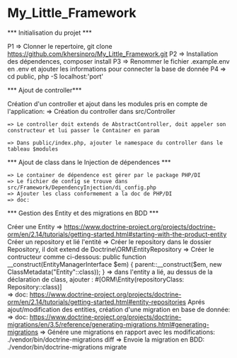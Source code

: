 # My_Little_Framework

*** Initialisation du projet ***

P1 => Clonner le repertoire, git clone https://github.com/khersinpro/My_Little_Framework.git
P2 => Installation des dépendences, composer install
P3 => Renommer le fichier .example.env en .env et ajouter les informations pour connecter la base de donnée
P4 => cd public, php -S localhost:'port'

*** Ajout de controller***

Création d'un controller et ajout dans les modules pris en compte de l'application:
    => Création du controller dans src/Controller
    
    => Le controller doit extends de AbstractController, doit appeler son constructeur et lui passer le Container en param
    
    => Dans public/index.php, ajouter le namespace du controller dans le tableau $modules

*** Ajout de class dans le Injection de dépendences ***

    => Le container de dépendence est gérer par le package PHP/DI
    => Le fichier de config se trouve dans src/Framework/DependencyInjection/di_config.php
    => Ajouter les class conformement a la doc de PHP/DI
    => doc: 

*** Gestion des Entity et des migrations en BDD ***

Créer une Entity
    => https://www.doctrine-project.org/projects/doctrine-orm/en/2.14/tutorials/getting-started.html#starting-with-the-product-entity
Créer un repository et lié l'entité
    => Créer le repository dans le dossier Repository, il doit extend de Doctrine\ORM\EntityRepository
    => Créer le contructeur comme ci-dessous:
        public function __construct(EntityManagerInterface $em)
        {
            parent::__construct($em, new ClassMetadata("Entity"::class));
        }
    => dans l'entity a lié, au dessus de la déclaration de class, ajouter :
        #[ORM\Entity(repositoryClass: Repository::class)]    
    => doc: https://www.doctrine-project.org/projects/doctrine-orm/en/2.14/tutorials/getting-started.html#entity-repositories
Aprés ajout/modification des entities, création d'une migration en base de donnée:
    => doc: https://www.doctrine-project.org/projects/doctrine-migrations/en/3.5/reference/generating-migrations.html#generating-migrations
    => Génére une migrations en rapport avec les modifications: ./vendor/bin/doctrine-migrations diff
    => Envoie la migration en BDD: ./vendor/bin/doctrine-migrations migrate
